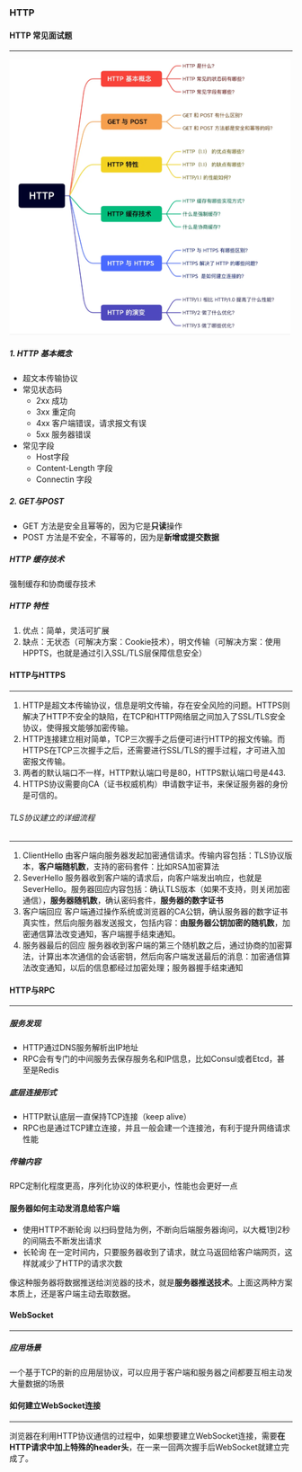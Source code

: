 ### HTTP
#### HTTP 常见面试题
---

<div align="left"><img width="500" src="images/2023-03-20-21-32-52.png"/></div>

##### 1. HTTP 基本概念
- 超文本传输协议
- 常见状态码
  - 2xx 成功
  - 3xx 重定向
  - 4xx 客户端错误，请求报文有误
  - 5xx 服务器错误
- 常见字段
  - Host字段
  - Content-Length 字段
  - Connectin 字段
  
##### 2. GET与POST
- GET 方法是安全且幂等的，因为它是**只读**操作
- POST 方法是不安全，不幂等的，因为是**新增或提交数据**

##### HTTP 缓存技术
强制缓存和协商缓存技术

##### HTTP 特性
1. 优点：简单，灵活可扩展
2. 缺点：无状态（可解决方案：Cookie技术），明文传输（可解决方案：使用HPPTS，也就是通过引入SSL/TLS层保障信息安全）

#### HTTP与HTTPS
---
1. HTTP是超文本传输协议，信息是明文传输，存在安全风险的问题。HTTPS则解决了HTTP不安全的缺陷，在TCP和HTTP网络层之间加入了SSL/TLS安全协议，使得报文能够加密传输。
2. HTTP连接建立相对简单，TCP三次握手之后便可进行HTTP的报文传输。而HTTPS在TCP三次握手之后，还需要进行SSL/TLS的握手过程，才可进入加密报文传输。
3. 两者的默认端口不一样，HTTP默认端口号是80，HTTPS默认端口号是443.
4. HTTPS协议需要向CA（证书权威机构）申请数字证书，来保证服务器的身份是可信的。

###### TLS协议建立的详细流程
---
1. ClientHello
   由客户端向服务器发起加密通信请求。传输内容包括：TLS协议版本，**客户端随机数**，支持的密码套件：比如RSA加密算法
2. SeverHello
   服务器收到客户端的请求后，向客户端发出响应，也就是SeverHello。服务器回应内容包括：确认TLS版本（如果不支持，则关闭加密通信），**服务器随机数**，确认密码套件，**服务器的数字证书**
3. 客户端回应
   客户端通过操作系统或浏览器的CA公钥，确认服务器的数字证书真实性，然后向服务器发送报文，包括内容：**由服务器公钥加密的随机数**，加密通信算法改变通知，客户端握手结束通知。
4. 服务器最后的回应
   服务器收到客户端的第三个随机数之后，通过协商的加密算法，计算出本次通信的会话密钥，然后向客户端发送最后的消息：加密通信算法改变通知，以后的信息都经过加密处理；服务器握手结束通知

#### HTTP与RPC
---
##### 服务发现
- HTTP通过DNS服务解析出IP地址
- RPC会有专门的中间服务去保存服务名和IP信息，比如Consul或者Etcd，甚至是Redis

##### 底层连接形式
- HTTP默认底层一直保持TCP连接（keep alive）
- RPC也是通过TCP建立连接，并且一般会建一个连接池，有利于提升网络请求性能


##### 传输内容
RPC定制化程度更高，序列化协议的体积更小，性能也会更好一点

#### 服务器如何主动发消息给客户端
- 使用HTTP不断轮询
以扫码登陆为例，不断向后端服务器询问，以大概1到2秒的间隔去不断发出请求
- 长轮询
在一定时间内，只要服务器收到了请求，就立马返回给客户端网页，这样就减少了HTTP的请求次数

像这种服务器将数据推送给浏览器的技术，就是**服务器推送技术**。上面这两种方案本质上，还是客户端主动去取数据。
#### WebSocket
---
##### 应用场景
一个基于TCP的新的应用层协议，可以应用于客户端和服务器之间都要互相主动发大量数据的场景
#### 如何建立WebSocket连接
---
浏览器在利用HTTP协议通信的过程中，如果想要建立WebSocket连接，需要**在HTTP请求中加上特殊的header头**，在一来一回两次握手后WebSocket就建立完成了。

